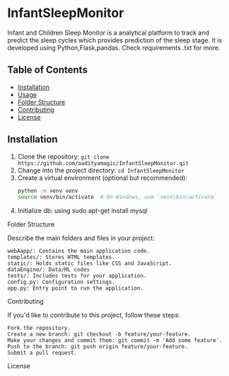 # InfantSleepMonitor
Infant and Children Sleep Monitor is a analytical platform to track and predict the sleep cycles which
provides prediction of the sleep stage. It is developed using Python,Flask,pandas. Check requirements .txt for more.


## Table of Contents

- [Installation](#installation)
- [Usage](#usage)
- [Folder Structure](#folder-structure)
- [Contributing](#contributing)
- [License](#license)

## Installation

1. Clone the repository: `git clone https://github.com/aadityamagic/InfantSleepMonitor.git`
2. Change into the project directory: `cd InfantSleepMonitor`
3. Create a virtual environment (optional but recommended):
   ```bash
   python -m venv venv
   source venv/bin/activate  # On Windows, use `venv\bin\activate`
4. Initialize db: using sudo apt-get install mysql


Folder Structure

Describe the main folders and files in your project:

    webAapp/: Contains the main application code.
    templates/: Stores HTML templates.
    static/: Holds static files like CSS and JavaScript.
    dataEngine/: Data/ML codes
    tests/: Includes tests for your application.
    config.py: Configuration settings.
    app.py: Entry point to run the application.

Contributing

If you'd like to contribute to this project, follow these steps:

    Fork the repository.
    Create a new branch: git checkout -b feature/your-feature.
    Make your changes and commit them: git commit -m 'Add some feature'.
    Push to the branch: git push origin feature/your-feature.
    Submit a pull request.

License

